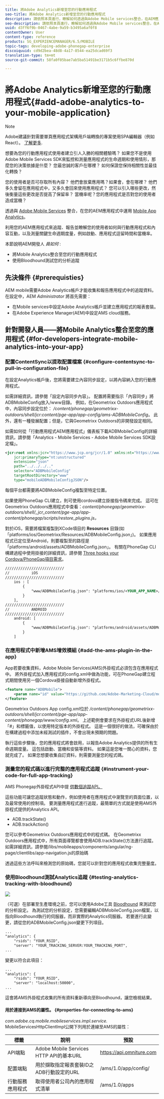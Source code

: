```yaml
---
title: 將Adobe Analytics新增至您的行動應用程式
seo-title: 將Adobe Analytics新增至您的行動應用程式
description: 請依照本頁進行，瞭解如何透過與Adobe Mobile services整合，在AEM應用程式中使用Mobile App Analytics。
seo-description: 請依照本頁進行，瞭解如何透過與Adobe Mobile services整合，在AEM應用程式中使用Mobile App Analytics。
uuid: d3ff6f9b-0467-4abe-9a59-b3495a6af0f8
contentOwner: User
content-type: reference
products: SG_EXPERIENCEMANAGER/6.5/MOBILE
topic-tags: developing-adobe-phonegap-enterprise
discoiquuid: cd9d2bea-48d8-4a17-8544-ea25dcad69f3
translation-type: tm+mt
source-git-commit: 58fa0f05bae7ab5ba51491be3171b5c6ffbe870d

---
```



# 將Adobe Analytics新增至您的行動應用程式{#add-adobe-analytics-to-your-mobile-application}

>[!NOTE]
>
>Adobe建議針對需要單頁應用程式架構用戶端轉換的專案使用SPA編輯器（例如React）。 [了解更多](/help/sites-developing/spa-overview.md).

想要為您的行動應用程式使用者建立引人入勝的相關體驗嗎？ 如果您不是使用Adobe Mobile Services SDK來監控和測量應用程式的生命週期和使用情形，那麼您的決策依據是什麼？ 您最忠誠的客戶在哪裡？ 如何保證您保持相關性並最佳化轉換？

您的使用者是否可存取所有內容？ 他們會放棄應用嗎？如果會，會在哪裡？ 他們多久會留在應用程式中，又多久會回來使用應用程式？ 您可以引入哪些更改，然後衡量這些更改是否提高了保留率？ 當機率呢？您的應用程式是否對您的使用者造成當機？

透過與 [Adobe Mobile Services](https://www.adobe.com/ca/solutions/digital-analytics/mobile-web-apps-analytics.html) 整合，在您的AEM應用程式中運用 [Mobile App Analytics](https://www.adobe.com/marketing-cloud/mobile-marketing.html)。

利用您的AEM應用程式來追蹤、報告並瞭解您的使用者如何與行動應用程式和內容互動，以及測量關鍵生命週期度量，例如啟動、應用程式逗留時間和當機率。

本節說明AEM開發人 *員如何* :

* 將Mobile Analytics整合至您的行動應用程式
* 使用Bloodhound測試您的分析追蹤

## 先決條件 {#prerequisties}

AEM mobile需要Adobe Analytics帳戶才能收集和報告應用程式中的追蹤資料。 在設定中，AEM *Administrator* 將首先需要：

* 在Mobile services中設定Adobe Analytics帳戶並建立應用程式的報表套裝。
* 在Adobe Experience Manager(AEM)中設定AMS cloud服務。

## 針對開發人員——將Mobile Analytics整合至您的應用程式 {#for-developers-integrate-mobile-analytics-into-your-app}

### 配置ContentSync以提取配置檔案 {#configure-contentsync-to-pull-in-configuration-file}

在設定Analytics帳戶後，您將需要建立內容同步設定，以將內容納入您的行動應用程式。

如需詳細資訊，請參閱「設定內容同步內容」。 配置將需要指示「內容同步」將ADBMobileConfig放入/www目錄。 例如，在Geometrixx Outdoors應用程式中，內容同步設定位於： */content/phonegap/geometrixx-outdoors/shell/jcr:content/pge-app/app-config/ams-ADBMobileConfig*。 此外，還有一種發展配置；但是，它與Geometrixx Outdoors的非開發設定相同。

如需如何從「行動應用程式AEM應用程式」儀表板下載ADBMobileConfig的詳細資訊，請參閱「Analytics - Mobile Services - Adobe Mobile Services SDK設定檔」。

```xml
<jcr:root xmlns:jcr="https://www.jcp.org/jcr/1.0" xmlns:nt="https://www.jcp.org/jcr/nt/1.0"
    jcr:primaryType="nt:unstructured"
    extension="json"
    path="../../../.."
    selector="ADBMobileConfig"
    targetRootDirectory="www"
    type="mobileADBMobileConfigJSON"/>
```

每個平台都需要將ADBMobileConfig複製至特定位置。

如果使用PhoneGap CLI建立，則可使用cordova建立掛接指令碼來完成。 這可在Geometrixx Outdoors應用程式中查看：*content/phonegap/geometrixx-outdoors/shell/_jcr_content/pge-app/app-content/phonegap/scripts/restore_plugins.js。*

對於iOS，需要將檔案複製到XCode項目的 **Resources** 目錄(如 「platforms/ios/Geometrixx/Resources/ADBMobileConfig.json」)。 如果應用程式已定位至Android，則要複製至的路徑是「platforms/android/assets/ADBMobileConfig.json」。 有關在PhoneGap CLI構建過程中使用掛接的詳細資訊，請參閱 [Three hooks your Cordova/PhoneGap項目需求](https://devgirl.org/2013/11/12/three-hooks-your-cordovaphonegap-project-needs/)。

```xml
///////////////////////////
//          iOS
///////////////////////////
    ios : [
        {
            "www/ADBMobileConfig.json": "platforms/ios/<YOUR_APP_NAME>/Resources/ADBMobileConfig.json"
        }
    ],
///////////////////////////
//          ANDROID
///////////////////////////
    android: [
        {
            "www/ADBMobileConfig.json": "platforms/android/assets/ADBMobileConfig.json"
        }
    ]
```

### 在應用程式中新增AMS增效模組 {#add-the-ams-plugin-in-the-app}

App若要收集資料，Adobe Mobile Services(AMS)外掛程式必須包含在應用程式中。 將外掛程式加入應用程式的config.xml中做為功能，可在PhoneGap建立程式期間使用另一個Cordova掛接自動新增外掛程式。

```xml
<feature name="ADBMobile">
    <param name="id" value="https://github.com/Adobe-Marketing-Cloud/mobile-services#0482f9cedf90c98a8d4b07219ece1933b2e46a60"/>
</feature>
```

Geometrixx Outdoors App config.xml位於 */content/phonegap/geometrixx-outdoors/shell/jcr:content/pge-app/app-content/phonegap/www/config.xml*。 上述範例會要求在外掛程式URL後新增「#」和標籤值，以使用特定版本的外掛程式。 這是一個很好的做法，可確保由於在構建過程中添加未經測試的插件，不會出現未預期的問題。

執行這些步驟後，您的應用程式將會啟用，以報告Adobe Analytics提供的所有生命週期度量。 這包括啟動、當機和安裝等資料。 如果這是您唯一關心的資料，您就完成了。 如果您想要收集自訂資料，則需要測量您的程式碼。

### 測量您的程式碼以進行完整的應用程式追蹤 {#instrument-your-code-for-full-app-tracking}

AMS Phonegap外掛程式API中提 [供數個追蹤API。](https://marketing.adobe.com/resources/help/en_US/mobile/ios/phonegap_methods.html)

這些功能可讓您追蹤狀態和動作，例如使用者在應用程式中瀏覽至的頁面位置，以及最常使用的控制項。 要測量應用程式進行追蹤，最簡單的方式就是使用AMS外掛程式提供的Analytics API。

* ADB.trackState()
* ADB.trackAction()

您可以參考Geometrixx Outdoors應用程式中的程式碼。 在Geometrixx Outdoors應用程式中，所有頁面導覽都會使用ADB.trackState()方法進行追蹤。 如需詳細資訊，請參閱/libs/mobileapps/components/angular/ng-page/clientlibs/app-navigation.js的原始碼

透過這些方法呼叫來檢測您的原始碼，您就可以針對您的應用程式收集完整量度。

### 使用Bloodhound測試Analytics追蹤 {#testing-analytics-tracking-with-bloodhound}

![](do-not-localize/chlimage_1.jpeg)

（可選）在部署至生產環境之前，您可以使用Adobe工具 [Bloodhound](https://marketing.adobe.com/developer/gallery/bloodhound-app-measurement-qa-tool-1) 來測試您的分析設定。 為測試您的分析設定，您需要編輯ADBMobileConfig.json檔案，以指向Bloodhound執行的伺服器，而非實際的Analytics伺服器。 若要進行此變更，請從您的ADBMobileConfig.json變更下列項目。

```xml
...
"analytics": {
    "rsids": "YOUR_RSID",
    "server": "YOUR_TRACKING_SERVER:YOUR_TRACKING_PORT",
...
```

變更以符合此項目：

```xml
...
"analytics": {
    "rsids": "YOUR_RSID",
    "server": "localhost:50000",
...
```

這會將AMS外掛程式收集的所有資料重新導向至Bloodhound，讓您檢視結果。

#### 用於連接到AMS的屬性。 {#properties-for-connecting-to-ams}

*com.adobe.cq.mobile.mobileservices.impl.service.* MobileServicesHttpClientImpl公開下列用於連線至AMS的屬性：

| **標籤** | **說明** | **預設** |
|---|---|---|
| API端點 | Adobe Mobile Services HTTP API的基本URL | https://api.omniture.com |
| 配置端點 | 用於擷取指定報表套裝ID之ADB行動設定的URL | /ams/1.0/app/config/ |
| 行動服務應用程式 | 取得使用者公司內的應用程式清單 | /ams/1.0/apps |


